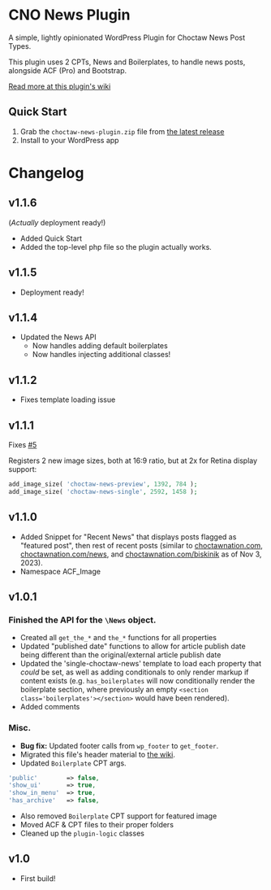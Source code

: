 # CNO News Plugin

A simple, lightly opinionated WordPress Plugin for Choctaw News Post Types.

This plugin uses 2 CPTs, News and Boilerplates, to handle news posts, alongside ACF (Pro) and Bootstrap.

[Read more at this plugin's wiki](https://github.com/choctaw-nation/news-plugin/wiki)

## Quick Start

1. Grab the `choctaw-news-plugin.zip` file from [the latest release](https://github.com/choctaw-nation/cno-plugin-news/releases)
2. Install to your WordPress app

# Changelog

## v1.1.6

(_Actually_ deployment ready!)

-   Added Quick Start
-   Added the top-level php file so the plugin actually works.

## v1.1.5

-   Deployment ready!

## v1.1.4

-   Updated the News API
    -   Now handles adding default boilerplates
    -   Now handles injecting additional classes!

## v1.1.2

-   Fixes template loading issue

## v1.1.1

Fixes [#5](https://github.com/choctaw-nation/news-plugin/issues/5)

Registers 2 new image sizes, both at 16:9 ratio, but at 2x for Retina display support:

```php
add_image_size( 'choctaw-news-preview', 1392, 784 );
add_image_size( 'choctaw-news-single', 2592, 1458 );
```

## v1.1.0

-   Added Snippet for "Recent News" that displays posts flagged as "featured post", then rest of recent posts (similar to [choctawnation.com](choctawnation.com), [choctawnation.com/news](choctawnation.com/news), and [choctawnation.com/biskinik](choctawnation.com/biskinik) as of Nov 3, 2023).
-   Namespace ACF_Image

## v1.0.1

### Finished the API for the `\News` object.

-   Created all `get_the_*` and `the_*` functions for all properties
-   Updated "published date" functions to allow for article publish date being different than the original/external article publish date
-   Updated the 'single-choctaw-news' template to load each property that _could_ be set, as well as adding conditionals to only render markup if content exists (e.g. `has_boilerplates` will now conditionally render the boilerplate section, where previously an empty `<section class='boilerplates'></section>` would have been rendered).
-   Added comments

### Misc.

-   **Bug fix:** Updated footer calls from `wp_footer` to `get_footer`.
-   Migrated this file's header material to [the wiki](https://github.com/choctaw-nation/news-plugin/wiki).
-   Updated `Boilerplate` CPT args.

```php
'public'        => false,
'show_ui'       => true,
'show_in_menu'  => true,
'has_archive'   => false,
```

-   Also removed `Boilerplate` CPT support for featured image
-   Moved ACF & CPT files to their proper folders
-   Cleaned up the `plugin-logic` classes

## v1.0

-   First build!
